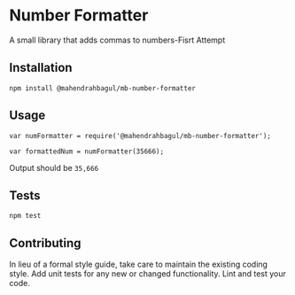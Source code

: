 Number Formatter
=========

A small library that adds commas to numbers-Fisrt Attempt

## Installation

  `npm install @mahendrahbagul/mb-number-formatter`

## Usage

    var numFormatter = require('@mahendrahbagul/mb-number-formatter');

    var formattedNum = numFormatter(35666);
  
  
  Output should be `35,666`


## Tests

  `npm test`

## Contributing

In lieu of a formal style guide, take care to maintain the existing coding style. Add unit tests for any new or changed functionality. Lint and test your code.
